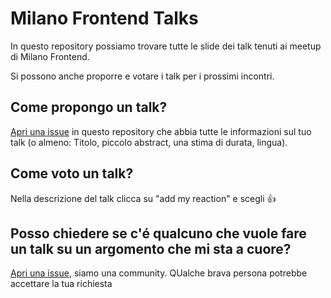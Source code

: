 # Milano Frontend Talks

In questo repository possiamo trovare tutte le slide dei talk tenuti ai meetup di Milano Frontend.

Si possono anche proporre e votare i talk per i prossimi incontri.

## Come propongo un talk?
[Apri una issue](https://github.com/milanofrontend/talks/issues/new) in questo repository che abbia tutte le informazioni sul tuo talk (o almeno: Titolo, piccolo abstract, una stima di durata, lingua).

## Come voto un talk?
Nella descrizione del talk clicca su "add my reaction" e scegli :+1:

## Posso chiedere se c'é qualcuno che vuole fare un talk su un argomento che mi sta a cuore?
[Apri una issue](https://github.com/milanofrontend/talks/issues/new), siamo una community. QUalche brava persona potrebbe accettare la tua richiesta
